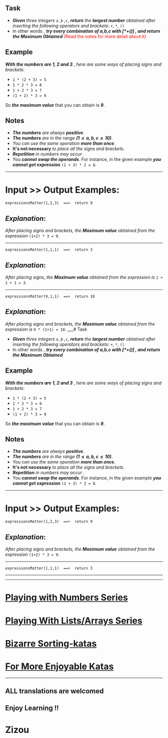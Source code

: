## Task
* **_Given_** *three integers* `a` ,`b` ,`c`, **_return_** *the **_largest number_** obtained after inserting the following operators and brackets*: `+`, `*`, `()`
* In other words , **_try every combination of a,b,c with [*+()] , and return the Maximum Obtained_** <span style="color:red">(Read the notes for more detail about it)</span>

## Example

**_With the numbers are 1, 2 and 3_** , *here are some ways of placing signs and brackets*:

* `1 * (2 + 3) = 5`
* `1 * 2 * 3 = 6`
* `1 + 2 * 3 = 7`
* `(1 + 2) * 3 = 9`

So **_the maximum value_** that you can obtain is  **_9_**.


## Notes 

* **_The numbers_** *are always* **_positive_**. 
* **_The numbers_** *are in the range* **_(1  ≤  a, b, c  ≤  10)_**.
* *You can use the same operation* **_more than once_**.
* **It's not necessary** *to place all the signs and brackets*.
* **_Repetition_** *in numbers may occur* .
* You **_cannot swap the operands_**. For instance, in the given example **_you cannot get expression_** `(1 + 3) * 2 = 8`.

___
# Input >> Output Examples:

```
expressionsMatter(1,2,3)  ==>  return 9
```
## **_Explanation_**:
*After placing signs and brackets, the **_Maximum value_** obtained from the expression* `(1+2) * 3 = 9`.
___

```
expressionsMatter(1,1,1)  ==>  return 3
```
## **_Explanation_**:
*After placing signs, the **_Maximum value_** obtained from the expression is* `1 + 1 + 1 = 3`.
___

```
expressionsMatter(9,1,1)  ==>  return 18
```
## **_Explanation_**:
*After placing signs and brackets, the **_Maximum value_** obtained from the expression is* `9 * (1+1) = 18`.
___# Task
* **_Given_** *three integers* `a` ,`b` ,`c`, **_return_** *the **_largest number_** obtained after inserting the following operators and brackets*: `+`, `*`, `()`
* In other words , **_try every combination of a,b,c with [*+()] , and return the Maximum Obtained_**

## Example

**_With the numbers are 1, 2 and 3_** , *here are some ways of placing signs and brackets*:

* `1 * (2 + 3) = 5`
* `1 * 2 * 3 = 6`
* `1 + 2 * 3 = 7`
* `(1 + 2) * 3 = 9`

So **_the maximum value_** that you can obtain is  **_9_**.


## Notes 

* **_The numbers_** *are always* **_positive_**. 
* **_The numbers_** *are in the range* **_(1  ≤  a, b, c  ≤  10)_**.
* *You can use the same operation* **_more than once_**.
* **It's not necessary** *to place all the signs and brackets*.
* **_Repetition_** *in numbers may occur* .
* You **_cannot swap the operands_**. For instance, in the given example **_you cannot get expression_** `(1 + 3) * 2 = 8`.

___
# Input >> Output Examples:

```
expressionsMatter(1,2,3)  ==>  return 9
```
## **_Explanation_**:
*After placing signs and brackets, the **_Maximum value_** obtained from the expression* `(1+2) * 3 = 9`.
___

```
expressionsMatter(1,1,1)  ==>  return 3
```
___
___

# [Playing with Numbers Series](https://www.codewars.com/collections/playing-with-numbers)

# [Playing With Lists/Arrays Series](https://www.codewars.com/collections/playing-with-lists-slash-arrays)

# [Bizarre Sorting-katas](https://www.codewars.com/collections/bizarre-sorting-katas)

# [For More Enjoyable Katas](http://www.codewars.com/users/MrZizoScream/authored)
___

## ALL translations are welcomed

## Enjoy Learning !!
# Zizou
